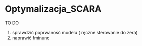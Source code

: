 # Optymalizacja_SCARA

TO DO

1) sprawdzić poprwaność modelu ( ręczne sterowanie do zera)
2) naprawić fminunc